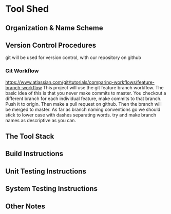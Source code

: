 # Tool Shed

## Organization & Name Scheme

## Version Control Procedures

git will be used for version control, with our repository on github

### Git Workflow

https://www.atlassian.com/git/tutorials/comparing-workflows/feature-branch-workflow
This project will use the git feature branch workflow. The basic idea of this is that you never make commits to master. You checkout a different branch for each individual feature, make commits to that branch. Push it to origin. Then make a pull request on github. Then the branch will be merged to master.
As far as branch naming conventions go we should stick to lower case with dashes separating words. try and make branch names as descriptive as you can.

## The Tool Stack 

## Build Instructions

## Unit Testing Instructions

## System Testing Instructions

## Other Notes

